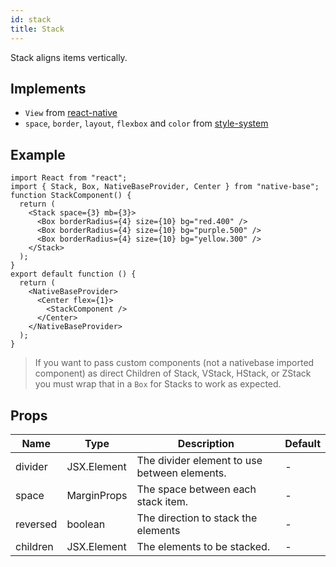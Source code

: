 ```yaml
---
id: stack
title: Stack
---
```


Stack aligns items vertically.

## Implements

- `View` from [react-native](https://reactnative.dev/docs/view)
- `space`, `border`, `layout`, `flexbox` and `color` from [style-system](https://styled-system.com/api)

## Example

```SnackPlayer name=Stack%20Example
import React from "react";
import { Stack, Box, NativeBaseProvider, Center } from "native-base";
function StackComponent() {
  return (
    <Stack space={3} mb={3}>
      <Box borderRadius={4} size={10} bg="red.400" />
      <Box borderRadius={4} size={10} bg="purple.500" />
      <Box borderRadius={4} size={10} bg="yellow.300" />
    </Stack>
  );
}
export default function () {
  return (
    <NativeBaseProvider>
      <Center flex={1}>
        <StackComponent />
      </Center>
    </NativeBaseProvider>
  );
}
```

> If you want to pass custom components (not a nativebase imported component) as direct Children of Stack, VStack, HStack, or ZStack you must wrap that in a `Box` for Stacks to work as expected.

## Props

| Name     | Type        | Description                                  | Default |
| -------- | ----------- | -------------------------------------------- | ------- |
| divider  | JSX.Element | The divider element to use between elements. | -       |
| space    | MarginProps | The space between each stack item.           | -       |
| reversed | boolean     | The direction to stack the elements          | -       |
| children | JSX.Element | The elements to be stacked.                  | -       |
